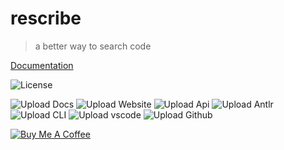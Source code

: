 # rescribe

> a better way to search code

[Documentation](https://docs.rescribe.dev)

![License](https://img.shields.io/badge/License-CC--BY--NC--SA--4.0-green)

![Upload Docs](https://github.com/mdigreg2/rescribe/workflows/Upload%20Docs/badge.svg)
![Upload Website](https://github.com/mdigreg2/rescribe/workflows/Upload%20Website/badge.svg)
![Upload Api](https://github.com/mdigreg2/rescribe/workflows/Upload%20Api/badge.svg)
![Upload Antlr](https://github.com/mdigreg2/rescribe/workflows/Upload%20Antlr/badge.svg)
![Upload CLI](https://github.com/mdigreg2/rescribe/workflows/Upload%20CLI/badge.svg)
![Upload vscode](https://github.com/mdigreg2/rescribe/workflows/Upload%20Vscode/badge.svg)
![Upload Github](https://github.com/mdigreg2/rescribe/workflows/Upload%20Github/badge.svg)

[![Buy Me A Coffee](https://bmc-cdn.nyc3.digitaloceanspaces.com/BMC-button-images/custom_images/orange_img.png)](https://www.buymeacoffee.com/IU2gHt3Qn)
